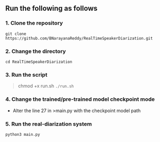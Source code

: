 ## Run the following as follows
### 1. Clone the repository
```git clone https://github.com/BNarayanaReddy/RealTimeSpeakerDiarization.git ```
### 2. Change the directory
```cd RealTimeSpeakerDiarization```
### 3. Run the script
> chmod +x run.sh
```./run.sh```
### 4. Change the trained/pre-trained model checkpoint mode
- Alter the line 27 in >main.py with the checkpoint model path
### 5. Run the real-diarization system
```python3 main.py```